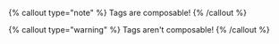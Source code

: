 {% callout type="note" %}
Tags are composable!
{% /callout %}

{% callout type="warning" %}
Tags aren't composable!
{% /callout %}
